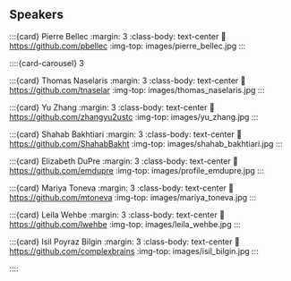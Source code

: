 ## Speakers


:::{card} Pierre Bellec
:margin: 3
:class-body: text-center
:link: https://github.com/pbellec
:img-top: images/pierre_bellec.jpg
:::

::::{card-carousel} 3

:::{card} Thomas Naselaris
:margin: 3
:class-body: text-center
:link: https://github.com/tnaselar
:img-top: images/thomas_naselaris.jpg
:::

:::{card} Yu Zhang
:margin: 3
:class-body: text-center
:link: https://github.com/zhangyu2ustc
:img-top: images/yu_zhang.jpg
:::

:::{card} Shahab Bakhtiari
:margin: 3
:class-body: text-center
:link: https://github.com/ShahabBakht
:img-top: images/shahab_bakhtiari.jpg
:::


:::{card} Elizabeth DuPre
:margin: 3
:class-body: text-center
:link: https://github.com/emdupre
:img-top: images/profile_emdupre.jpg
:::

:::{card} Mariya Toneva
:margin: 3
:class-body: text-center
:link: https://github.com/mtoneva
:img-top: images/mariya_toneva.jpg
:::


:::{card} Leila Wehbe
:margin: 3
:class-body: text-center
:link: https://github.com/lwehbe
:img-top: images/leila_wehbe.jpg
:::


:::{card} Isil Poyraz Bilgin
:margin: 3
:class-body: text-center
:link: https://github.com/complexbrains
:img-top: images/isil_bilgin.jpg
:::

::::